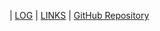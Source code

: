 | [LOG](TXT/mylog.txt) | [LINKS](LINKS/) | [GitHub Repository](https://github.com/muhammadHaggy/os222)
